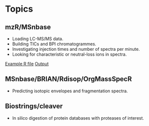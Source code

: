 # Topics

## mzR/MSnbase

- Loading LC-MS/MS data.
- Building TICs and BPI chromatogrammes.
- Investigating injection times and number of spectra per minute.
- Looking for characteristic or neutral-loss ions in spectra.

[Example R file](01-neutral-loss.R)
[Output](https://htmlpreview.github.io/?https://github.com/sgibb/talk-odense-20171127/blob/master/01-neutral-loss.html)

## MSnbase/BRIAN/Rdisop/OrgMassSpecR

- Predicting isotopic envelopes and fragmentation spectra.

## Biostrings/cleaver

- In silico digestion of protein databases with proteases of interest.
